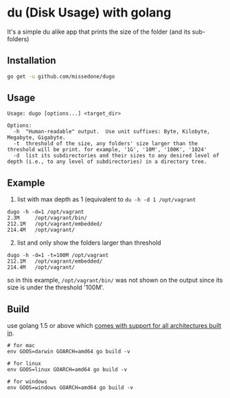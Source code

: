 du (Disk Usage) with golang
====

It's a simple du alike app that prints the size of the folder (and its sub-folders)


## Installation

```bash
go get -u github.com/missedone/dugo
```

## Usage

```
Usage: dugo [options...] <target_dir>

Options:
  -h  "Human-readable" output.  Use unit suffixes: Byte, Kilobyte, Megabyte, Gigabyte.
  -t  threshold of the size, any folders' size larger than the threshold will be print. for example, '1G', '10M', '100K', '1024'
  -d  list its subdirectories and their sizes to any desired level of depth (i.e., to any level of subdirectories) in a directory tree.
```

## Example

1. list with max depth as 1 (equivalent to `du -h -d 1 /opt/vagrant`
```
dugo -h -d=1 /opt/vagrant
2.3M	 /opt/vagrant/bin/
212.1M	 /opt/vagrant/embedded/
214.4M	 /opt/vagrant/
```
2. list and only show the folders larger than threshold
```
dugo -h -d=1 -t=100M /opt/vagrant
212.1M	 /opt/vagrant/embedded/
214.4M	 /opt/vagrant/
```
so in this example, `/opt/vagrant/bin/` was not shown on the output since its size is under the threshold '100M'.

## Build

use golang 1.5 or above which [comes with support for all architectures built in](http://dave.cheney.net/2015/03/03/cross-compilation-just-got-a-whole-lot-better-in-go-1-5).

```
# for mac
env GOOS=darwin GOARCH=amd64 go build -v

# for linux
env GOOS=linux GOARCH=amd64 go build -v

# for windows
env GOOS=windows GOARCH=amd64 go build -v
```
